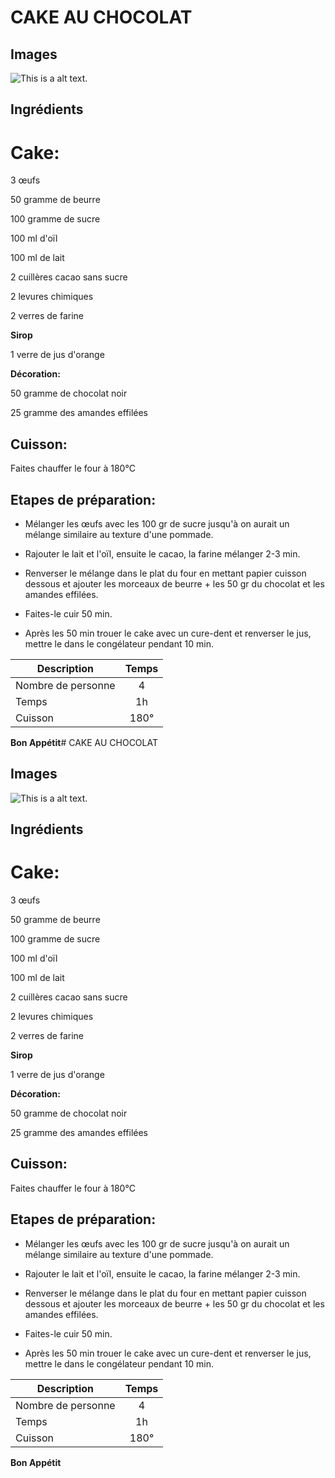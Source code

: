 # CAKE AU CHOCOLAT

## Images
![This is a alt text.](https://www.simplyrecipes.com/thmb/977pc_SMTOCU-weQNC5fxNhLzn4=/960x0/filters:no_upscale():max_bytes(150000):strip_icc():format(webp)/__opt__aboutcom__coeus__resources__content_migration__simply_recipes__uploads__2019__01__Chocolate-Sour-Cream-Cake-LEAD-4-9da8044c23b745af842f3a0c39b2e69d.jpg "This is a sample image.")


## Ingrédients

# Cake: 

3 œufs

50 gramme de beurre 

100 gramme de sucre

100 ml d'oïl

100 ml de lait 

2 cuillères cacao sans sucre

2 levures chimiques

2 verres de farine

__Sirop__
 
 1 verre de jus d'orange

**Décoration:**  

50 gramme de chocolat noir

25 gramme des amandes effilées 



## Cuisson: 

Faites chauffer le four à 180°C 

## Etapes de préparation: 

* Mélanger les œufs avec les 100 gr de sucre jusqu'à on aurait un mélange similaire au texture d'une pommade.

* Rajouter le lait et l'oïl, ensuite le cacao, la farine mélanger 2-3 min.

* Renverser le mélange dans le plat du four en mettant papier cuisson dessous et ajouter les morceaux de beurre + les 50 gr du chocolat et les amandes effilées.

* Faites-le cuir 50 min.

* Après les 50 min trouer le cake avec un cure-dent et renverser le jus, mettre le dans le congélateur pendant 10 min.



| Description  | Temps |
| ------------- |:-------------:|
| Nombre de personne     | 4     |
| Temps      | 1h    |
| Cuisson     | 180°     


__Bon Appétit__# CAKE AU CHOCOLAT

## Images
![This is a alt text.](https://www.simplyrecipes.com/thmb/977pc_SMTOCU-weQNC5fxNhLzn4=/960x0/filters:no_upscale():max_bytes(150000):strip_icc():format(webp)/__opt__aboutcom__coeus__resources__content_migration__simply_recipes__uploads__2019__01__Chocolate-Sour-Cream-Cake-LEAD-4-9da8044c23b745af842f3a0c39b2e69d.jpg "This is a sample image.")


## Ingrédients

# Cake: 

3 œufs

50 gramme de beurre 

100 gramme de sucre

100 ml d'oïl

100 ml de lait 

2 cuillères cacao sans sucre

2 levures chimiques

2 verres de farine

__Sirop__
 
 1 verre de jus d'orange

**Décoration:**  

50 gramme de chocolat noir

25 gramme des amandes effilées 



## Cuisson: 

Faites chauffer le four à 180°C 

## Etapes de préparation: 

* Mélanger les œufs avec les 100 gr de sucre jusqu'à on aurait un mélange similaire au texture d'une pommade.

* Rajouter le lait et l'oïl, ensuite le cacao, la farine mélanger 2-3 min.

* Renverser le mélange dans le plat du four en mettant papier cuisson dessous et ajouter les morceaux de beurre + les 50 gr du chocolat et les amandes effilées.

* Faites-le cuir 50 min.

* Après les 50 min trouer le cake avec un cure-dent et renverser le jus, mettre le dans le congélateur pendant 10 min.



| Description  | Temps |
| ------------- |:-------------:|
| Nombre de personne     | 4     |
| Temps      | 1h    |
| Cuisson     | 180°     


__Bon Appétit__
